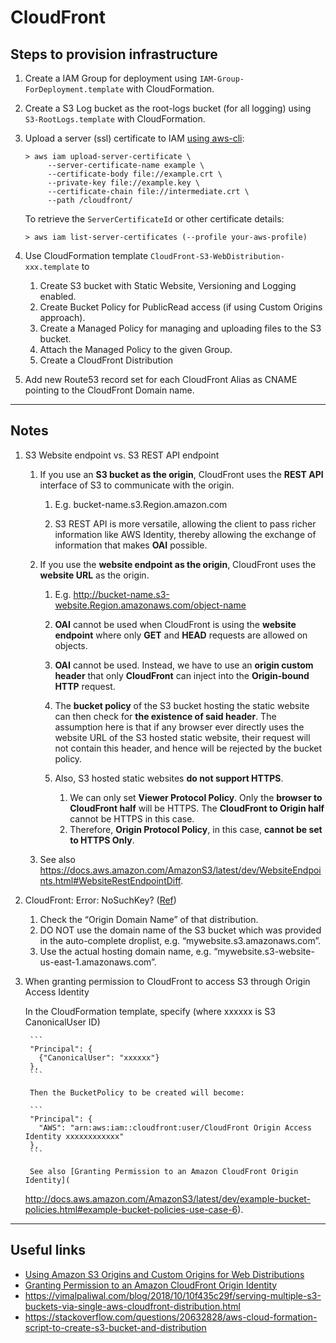 # CloudFront


## Steps to provision infrastructure

1. Create a IAM Group for deployment using `IAM-Group-ForDeployment.template` with CloudFormation.

1. Create a S3 Log bucket as the root-logs bucket (for all logging) using `S3-RootLogs.template` with CloudFormation.

1. Upload a server (ssl) certificate to IAM [using aws-cli](
   http://docs.aws.amazon.com/IAM/latest/UserGuide/id_credentials_server-certs.html#upload-server-certificate):

   ```
   > aws iam upload-server-certificate \
        --server-certificate-name example \
        --certificate-body file://example.crt \
        --private-key file://example.key \
        --certificate-chain file://intermediate.crt \
        --path /cloudfront/
   ```

   To retrieve the `ServerCertificateId` or other certificate details:

   ```
   > aws iam list-server-certificates (--profile your-aws-profile)
   ```

1. Use CloudFormation template `CloudFront-S3-WebDistribution-xxx.template` to
    1. Create S3 bucket with Static Website, Versioning and Logging enabled.
    1. Create Bucket Policy for PublicRead access (if using Custom Origins approach).
    1. Create a Managed Policy for managing and uploading files to the S3 bucket.
    1. Attach the Managed Policy to the given Group.
    1. Create a CloudFront Distribution

1. Add new Route53 record set for each CloudFront Alias as CNAME pointing to
   the CloudFront Domain name.


---
## Notes

1. S3 Website endpoint vs. S3 REST API endpoint

    1. If you use an **S3 bucket as the origin**, CloudFront uses the **REST API** interface of S3 to communicate with the origin.

        1. E.g. bucket-name.s3.Region.amazon.com

        1. S3 REST API is more versatile, allowing the client to pass richer information like AWS Identity, thereby allowing the exchange of information that makes **OAI** possible.

    2. If you use the **website endpoint as the origin**, CloudFront uses the **website URL** as the origin.

        1. E.g. http://bucket-name.s3-website.Region.amazonaws.com/object-name

        2. **OAI** cannot be used when CloudFront is using the **website endpoint** where only **GET** and **HEAD** requests are allowed on objects.

        3. **OAI** cannot be used. Instead, we have to use an **origin custom header** that only **CloudFront** can inject into the **Origin-bound HTTP** request.

        4. The **bucket policy** of the S3 bucket hosting the static website can then check for **the existence of said header**. The assumption here is that if any browser ever directly uses the website URL of the S3 hosted static website, their request will not contain this header, and hence will be rejected by the bucket policy.

        5. Also, S3 hosted static websites **do not support HTTPS**.
            1. We can only set **Viewer Protocol Policy**. Only the **browser to CloudFront half** will be HTTPS. The **CloudFront to Origin half** cannot be HTTPS in this case.
            2. Therefore, **Origin Protocol Policy**, in this case, **cannot be set to HTTPS Only**.

    3. See also https://docs.aws.amazon.com/AmazonS3/latest/dev/WebsiteEndpoints.html#WebsiteRestEndpointDiff.


1. CloudFront: Error: NoSuchKey?
    ([Ref](https://stackoverflow.com/questions/15309113/amazon-cloudfront-doesnt-respect-my-s3-website-buckets-index-html-rules))

    1. Check the “Origin Domain Name” of that distribution.
    1. DO NOT use the domain name of the S3 bucket which was provided in the auto-complete droplist, e.g. “mywebsite.s3.amazonaws.com”.
    1. Use the actual hosting domain name, e.g. “mywebsite.s3-website-us-east-1.amazonaws.com”.


1. When granting permission to CloudFront to access S3 through Origin Access Identity

    In the CloudFormation template, specify (where xxxxxx is S3 CanonicalUser ID)

        ```
        "Principal": {
          {"CanonicalUser": "xxxxxx"}
        },
        ```

        Then the BucketPolicy to be created will become:

        ```
        "Principal": {
          "AWS": "arn:aws:iam::cloudfront:user/CloudFront Origin Access Identity xxxxxxxxxxxx"
        },
        ```

        See also [Granting Permission to an Amazon CloudFront Origin Identity](
      http://docs.aws.amazon.com/AmazonS3/latest/dev/example-bucket-policies.html#example-bucket-policies-use-case-6).


---

## Useful links
- [Using Amazon S3 Origins and Custom Origins for Web Distributions](
  http://docs.aws.amazon.com/AmazonCloudFront/latest/DeveloperGuide/DownloadDistS3AndCustomOrigins.html)
- [Granting Permission to an Amazon CloudFront Origin Identity](
  http://docs.aws.amazon.com/AmazonS3/latest/dev/example-bucket-policies.html#example-bucket-policies-use-case-6)
- https://vimalpaliwal.com/blog/2018/10/10f435c29f/serving-multiple-s3-buckets-via-single-aws-cloudfront-distribution.html
- https://stackoverflow.com/questions/20632828/aws-cloud-formation-script-to-create-s3-bucket-and-distribution
